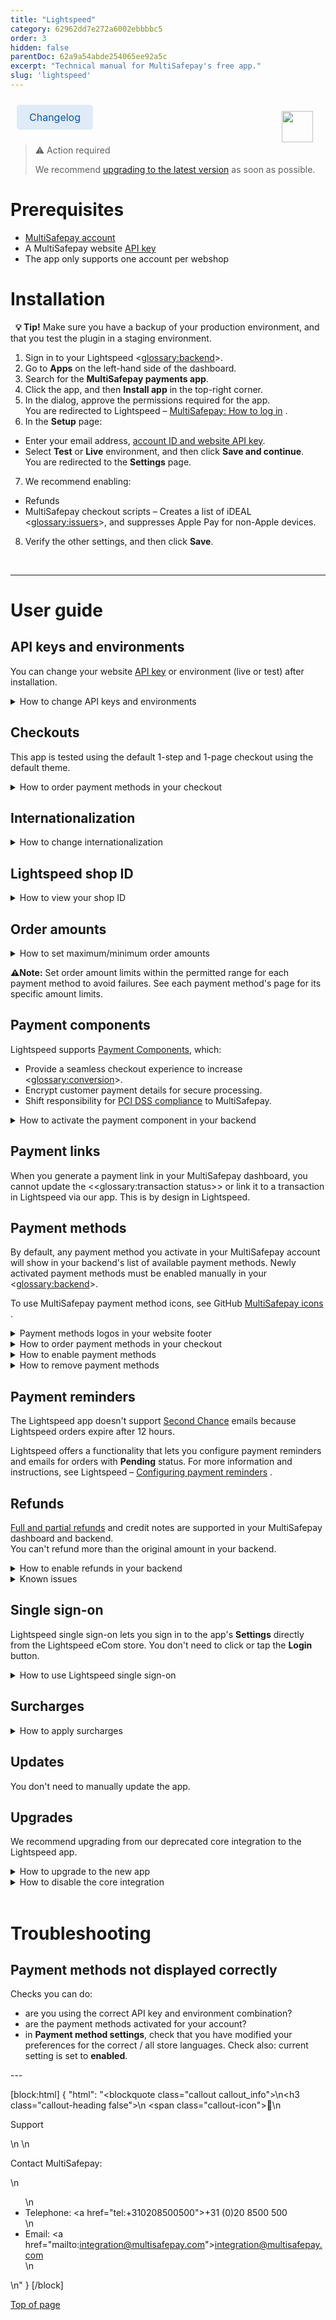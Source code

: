 ```yaml
---
title: "Lightspeed"
category: 62962dd7e272a6002ebbbbc5
order: 3
hidden: false
parentDoc: 62a9a54abde254065ee92a5c
excerpt: "Technical manual for MultiSafepay's free app."
slug: 'lightspeed'
---
```


<img src="https://raw.githubusercontent.com/MultiSafepay/docs/master/static/logo/Integrations/Lightspeed.svg" width="50" align="right" style="margin: 20px; max-height: 75px"/>

<a class="suggestEdits" style="display: inline-flex; border-radius: 5px; padding: 10px 20px; margin: 10px; font-size: 1rem; background-color: #DFEBF6; color: #0a59a1; text-decoration: none;" href="https://lightspeed.multisafepay.com/changelog" target="_self"><span>Changelog</span></a>
<br>

</details>

> ⚠️ Action required
>
> We recommend [upgrading to the latest version](/docs/lightspeed#how-to-upgrade-to-the-new-app) as soon as possible.

# Prerequisites

- [MultiSafepay account](/docs/getting-started-guide/)
- A MultiSafepay website [API key](/docs/sites#site-id-api-key-and-security-code)
- The app only supports one account per webshop

# Installation 

&nbsp; **💡 Tip!** Make sure you have a backup of your production environment, and that you test the plugin in a staging environment.

1. Sign in to your Lightspeed <<glossary:backend>>.
2. Go to **Apps** on the left-hand side of the dashboard.
3. Search for the **MultiSafepay payments app**.
4. Click the app, and then **Install app** in the top-right corner.  
5. In the dialog, approve the permissions required for the app.  
   You are redirected to Lightspeed – <a href="https://lightspeed.multisafepay.com/install" target="_blank">MultiSafepay: How to log in</a> <i class="fa fa-external-link" style="font-size:12px;color:#8b929e"></i>.
6. In the **Setup** page:
  - Enter your email address, [account ID and website API key](/docs/sites#site-id-api-key-and-security-code).
  - Select **Test** or **Live** environment, and then click **Save and continue**.  
You are redirected to the **Settings** page.
7. We recommend enabling:
  - Refunds
  - MultiSafepay checkout scripts – Creates a list of iDEAL <<glossary:issuers>>, and suppresses Apple Pay for non-Apple devices.
8. Verify the other settings, and then click **Save**.  
<br>

---

# User guide

## API keys and environments

You can change your website [API key](/docs/sites/#site-id-api-key-and-security-code) or environment (live or test) after installation.

<details id="how-to-change-api-keys-and-environments">
<summary>How to change API keys and environments</summary>
<br>

1. Sign in to the app.
2. Tap the hamburger menu and go to **Environment**.
3. Edit your **API key** and/or the **Environment**.

</details>

## Checkouts

This app is tested using the default 1-step and 1-page checkout using the default theme.

<details id="how-to-order-payment-methods-in-your-checkout">
<summary>How to order payment methods in your checkout</summary>
<br>

To change the order in which payment methods appear on your checkout page, follow these steps:

1. Go to **Settings** > **Payment method settings**. 
2. Drag and drop the payment methods to the preferred order.
3. Click **Save**.

**How to set the payment method order per language**

To set the payment method order for different languages, under the **Payment method settings** select a country / store language and set the order per language.

If no specific rule is set for a country, the **Default** order is used.

</details>

## Internationalization

<details id="how-to-change-internationalization">
<summary>How to change internationalization</summary>
<br>

When changing internationalization in your Lightspeed eCom backend, do **not** change the primary language setting while installing the app.  

Lightspeed eCom requires a language, an API key, and a cluster to validate API requests. 

If you remove the language used during installation instead of deactivating it, the app cannot communicate with Lightspeed eCom services.

</details>

## Lightspeed shop ID

<details id="how-to-view-your-shop-id">
<summary>How to view your shop ID</summary>
<br>

To view your shop ID, follow these steps:

1. Sign in to the **/admin** area of your Lightspeed app.
2. Click **Help** in the bottom-left corner.
3. A popup appears containing your shop ID (also known as the store ID).

</details>

## Order amounts

<details id="how-to-set-maximum-minimum-order-amounts">
<summary>How to set maximum/minimum order amounts</summary>
<br>

**Per payment method**

To set a maximum/minimum order amount for a payment method to display on your checkout page, follow these steps:

1. In the **Payment methods ordering** list, click the **+** button to open the relevant payment method.
2. Enter an amount in EUR cents in the:  
    - **Maximum** field, e.g. A maximum value of 1500 cents means the payment method only appears on the checkout page if the total order amount is **less** then 15 EUR. If you **don't** want a maximum amount, enter **-1**.
    **OR**
    - **Minimum** field, e.g. A minimum value of 1500 cents means the payment method only appears on the checkout page if the total order amount is **more** then 15 EUR.

**Per language**

To set different maximum/minimum order amounts for different languages, under the **Payment methods ordering** header > **Country** list, select a country and set the maximum/minimum amount per language.

If no specific rule is set for a language, **Default** language is used.

</details>

**⚠️Note:** Set order amount limits within the permitted range for each payment method to avoid failures. See each payment method's page for its specific amount limits.

## Payment components

Lightspeed supports [Payment Components](/docs/payment-components/), which:

- Provide a seamless checkout experience to increase <<glossary:conversion>>.
- Encrypt customer payment details for secure processing.
- Shift responsibility for [PCI DSS compliance](/docs/pci-dss/) to MultiSafepay.

<details id="how-to-activate-payment-component-in-backend">
<summary>How to activate the payment component in your backend</summary>
<br>

1. Sign in to your Lightspeed app.
2. Go to **Apps** > **Purchased apps** > **MultiSafepay payments**.
3. Click **Go to app**.
4. In the **Setup** page:
  - Enter your email address, [account ID and website API key](/docs/sites#site-id-api-key-and-security-code).
  - Select **Test** or **Live** environment, and then click **Save and continue**.  
You are redirected to the **Settings** page.
5. On the **Payment method settings** tab:
- Select the relevant **Payment method settings**.
- To expand the payment method, click on the tab.
- On the **Enable MultiSafepay Components** and select the **Enabled** checkbox. 
6. On the **Enable MultiSafepay checkout scripts** tab, select the **Enabled script** checkbox.
7. Click **Save**.

</details>

## Payment links

When you generate a payment link in your MultiSafepay dashboard, you cannot update the <<glossary:transaction status>> or link it to a transaction in Lightspeed via our app. This is by design in Lightspeed. 

## Payment methods

By default, any payment method you activate in your MultiSafepay account will show in your backend's list of available payment methods. Newly activated payment methods must be enabled manually in your <<glossary:backend>>.

To use MultiSafepay payment method icons, see GitHub <a href="https://github.com/MultiSafepay/MultiSafepay-icons" target="_blank">MultiSafepay icons</a> <i class="fa fa-external-link" style="font-size:12px;color:#8b929e"></i>.

<details id="payment-methods-logos-in-your-site-footer">
<summary>Payment methods logos in your website footer</summary>
<br>

By default, the app does **not** support adding payment methods logos to your website footer. We provide a script for this, or you can ask your developer to add the logos to your theme. Themes can differ and you may need to make some changes for it to function.

**How to add logos via our script**

1. Sign in to your Lightspeed app.
2. Go to **Apps** > **Purchased apps** > **MultiSafepay payments**.
3. Click **Go to app**.
4. In the **Setup** page:
  - Enter your email address, [account ID and website API key](/docs/sites#site-id-api-key-and-security-code).
  - Select **Test** or **Live** environment, and then click **Save and continue**.  
You are redirected to the **Settings** page.
5. On the **Storefront payment icons** tab, click **Copy to clipboard**. 
6. In your **Lightspeed admin area**, go to **Settings** > **Web extras and custom Javascript**. 
7. Paste the script into the **Javascript textbox**, and set the status to **Enable**.
8. Click **Save**. 
The logos appear in the footer.

**Display order**  

Depending on the storefront, the display order of the logos is determined by the settings at the time of generation. If you update these settings, you must update the script as well.

**Size**  

By default the logos are 16 px high. In most themes, footer logos are found in the "div.payment-methods p". If needed, you can change the selector based on the theme.

**How to resize logos**

1. In the JavaScript for displaying the logos, locate the following `img` element near the end of the script:
    ```
    <img src="${msplt[e]}" alt="${e}" />
    ```
2. Specify the height and width in pixels as required, e.g.:
    ```
    <img height="16" width="37" src="${msplt[e]}" alt="${e}" />
    ```

**How to add missing logos**  

Logos may be missing due to your website theme settings. 

To add missing payment method logos, follow these steps:

1. Download the logos from our <a href="https://github.com/MultiSafepay/MultiSafepay-icons" target="_blank">Github repo</a> <i class="fa fa-external-link" style="font-size:12px;color:#8b929e"></i>.
2. Rename the file with upper case formatting, e.g applepay.png > APPLEPAY.png.
3. Sign in to your Lightspeed app.
4. Go to **Design** > **Theme editor** > **Advanced** > **Edit code** > **Assets**, and drop in the logos.  

The logos won't appear instantly. It takes a little time.

**JavaScript**

For the best user experience, we provide some Javascript and images, e.g. to add a dropdown for iDEAL and MultiSafepay icons for other payment methods. 

Some user-added themes or scripts may cause issues, e.g. missing images for payment methods. 

For assistance, ask your developer. 

All payment methods still work if you don't use the Javascript files. 

</details>

<details id="how-to-order-payment-methods-in-your-checkout">
<summary>How to order payment methods in your checkout</summary>
<br>

To change the order in which payment methods appear on your checkout page, follow these steps:

1. Go to **Settings** > **Payment method settings**. 
2. Drag and drop the payment methods to the preferred order.
3. Click **Save**.

**Setting payment method order per language**

To set the payment method order for different languages, under the **Payment method settings** select a country / store language and set the order per language.

If no specific rule is set for a country, the **Default** order is used.

</details>

<details id="how-to-enable-payment-methods">
<summary>How to enable payment methods</summary>
<br>

You can enable and disable payment methods in the **Payment method settings list**. The dot next to the payment methods is green when enabled, and grey when disabled.

To disable payment methods for specific languages, follow these steps:

1. Sign in to your Lightspeed app.
2. Select the relevant storefont.
4. For each language, disable the relevant payment methods. 

If no specific language rule-set is found, **Default** is used.

**Missing payment methods**

By default, newly activated payment methods for your MultiSafepay account are disabled in the Lightspeed app's MultiSafepay payments settings. You need to enable them in both environments.

If a payment method is missing:

1. Sign in to your <a href="https://merchant.multisafepay.com/" target="_blank">MultiSafepay dashboard</a> <i class="fa fa-external-link" style="font-size:12px;color:#8b929e"></i>.
2. Go to **Settings** > **Payment methods**, and check that the payment method is enabled.
3. Sign in to your Lightspeed app, go to **Settings**, and then enable the payment method again. 

</details>

<details id="how-to-remove-payment-methods">
<summary>How to remove payment methods</summary>
<br>

After terminating your contract with MultiSafepay, our payment methods may still be visible in your checkout.

1. Sign in to your Lightspeed app.
2. Go to **Apps** > **Purchased apps** > **MultiSafepay payments**.
3. Click **Go to app**.
4. Sign in to the MultiSafepay app.
5. Click **Disable all payment methods**.

</details>

## Payment reminders

The Lightspeed app doesn't support [Second Chance](/docs/second-chance/) emails because Lightspeed orders expire after 12 hours. 

Lightspeed offers a functionality that lets you configure payment reminders and emails for orders with **Pending** status. For more information and instructions, see Lightspeed – <a href="https://ecom-support.lightspeedhq.com/hc/en-us/articles/220661507-Configuring-payment-reminders" target="_blank">Configuring payment reminders</a> <i class="fa fa-external-link" style="font-size:12px;color:#8b929e"></i>.

## Refunds

[Full and partial refunds](/docs/refund-payments/) and credit notes are supported in your MultiSafepay dashboard and backend.  
You can't refund more than the original amount in your backend.

<details id="how-to-enable-refunds-in-your-backend">
<summary>How to enable refunds in your backend</summary>
<br>

1. Sign in to your Lightspeed app.
2. Go to **Apps** > **Purchased apps** > **MultiSafepay payments**.
3. Click **Go to app**.
4. In the **Setup** page:
  - Enter your email address, [account ID and website API key](/docs/sites#site-id-api-key-and-security-code).
  - Select **Test** or **Live** environment, and then click **Save and continue**.  
You are redirected to the **Settings** page.
3. On the **Allow refunds** tab, select the **Refunds enabled** checkbox.
4. Select the relevant setting:
    - Refunds disabled (default)
    - Refunds enabled:
        - Create a refund when the credit memo status is **Unpaid** (default when refunds are enabled).
        - Always create a refund, no matter the credit memo status.

**Notes**

- If you use Lightspeed eCom linked to <a href="https://www.lightspeedhq.nl/kassasysteem/retail/" target="_blank">Lightspeed Retail</a> <i class="fa fa-external-link" style="font-size:12px;color:#8b929e"></i> to process refunds via MultiSafepay, you must enable the **Always create a refund, no matter the status** setting.

- When creating a credit memo, set the status to **Not paid**. If the **Always create a refund, no matter the status** setting is not enabled, MultiSafepay ignores **Paid** status.

</details>

<details id="known-issues">
<summary>Known issues</summary>
<br>

- For refunds created in your Lightspeed backend, a short message appears in the **Notes** section of the order where any errors are explained.
- Refunds created in your MultiSafepay dashboard are not reported back to Lightspeed. Under **Notification history**, an error appears: "Already a completed transaction".
- Some <<glossary:BNPL>> orders:
    - Require product IDs for each refunded item. When using product variants, make sure each variant has a unique identifier. If you provide duplicate IDs, we cannot distinguish which items to refund.
    - Do not let you refund a partial amount and a full item in a single request, e.g. a shopping cart contains 3 items for a total of 1.70 EUR. If you refund 1 item and 0.40 EUR, it fails. Make sure you refund items and amounts separately.
- You cannot issue multiple refunds for the same amount within 5 minutes of each other, even for different items. 

</details>

## Single sign-on

Lightspeed single sign-on lets you sign in to the app's **Settings** directly from the Lightspeed eCom store. You don't need to click or tap the **Login** button.

<details id="how-to-use-lightspeed-single-sign-on">
<summary>How to use Lightspeed single sign-on</summary>
<br>

1. Sign in to the **Admin** section of your Lightspeed store.
2. In the sidebar, click **Apps**.
3. Click **Purchased apps**.
4. In the sidebar, click **Apps**.
5. Click **MultiSafepay Payments**, **or** to take you straight to the store page, paste **/admin/store/apps/1517** after the base URL of your store.
6. On the store page, click **Go to app** / **Ga naar app**. 

</details>

## Surcharges

<details id="how-to-apply-surcharges">
<summary>How to apply surcharges</summary>
<br>

1. Sign in to your Lightspeed app.
2. Go to **App** > **Purchased app** > **MultiSafepay app**.
3. Select the payment method you want to apply a surcharge to. 
4. Enter the surcharge amount as a:
    - Fixed amount under **Flat payment fee**, **or**
    - Percentage under **Dynamic payment fee**.
5. Click **Save**.

> ⚠️ **Attention Dutch merchants** 
> We strongly recommend **not** applying surcharges to <<glossary:BNPL>> orders. This is now considered providing credit under the Wet op het consumentenkrediet and article 7:57 of the Burgerlijk Wetboek, and requires a permit from the Authority for Financial Markets (AFM).

</details>

## Updates

You don't need to manually update the app. 

## Upgrades

We recommend upgrading from our deprecated core integration to the Lightspeed app.

<details id="how-to-upgrade-to-the-new-app">
<summary>How to upgrade to the new app</summary>
<br>

1. In the [Lightspeed app manual](/docs/lightspeed#how-to-install), follow the steps to install the app.
2. Place a test order to make sure it's working properly.
3. Open the core integration, and then [disable the payment provider](/docs/lightspeed#how-to-disable-core-integration).

To access the MultiSafepay Payments app **Settings** page:

- You are automatically redirected after installing the app, or 
- Select the MultiSafepay Payments app, and then click **Go to app**.

</details>

<details id="how-to-disable-core-integration">
<summary>How to disable the core integration</summary>
<br>

1. Sign in to your Lightspeed backend.
2. Go to **Settings** > **Payment providers** > **MultiSafepay**.
2. At the top of the screen, click **Disable this payment provider**.

</details>
<br>


# Troubleshooting 

## Payment methods not displayed correctly

Checks you can do:

- are you using the correct API key and environment combination?
- are the payment methods activated for your account? 
- in **Payment method settings**, check that you have modified your preferences for the correct / all store languages. Check also: current setting is set to **enabled**.

</details>
---

[block:html]
{
  "html": "<blockquote class=\"callout callout_info\">\n<h3 class=\"callout-heading false\">\n        <span class=\"callout-icon\">💬</span>\n        <p>Support</p>\n    </h3>\n  <p>Contact MultiSafepay:</p>\n  <ul>\n    <li>Telephone: <a href=\"tel:+310208500500\">+31 (0)20 8500 500</a></li>\n    <li>Email: <a href=\"mailto:integration@multisafepay.com\">integration@multisafepay.com</a></li>\n </ul>  \n</blockquote>"
}
[/block]

[Top of page](#)